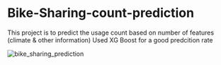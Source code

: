 # Bike-Sharing-count-prediction

This project is to predict the usage count based on number of features (climate & other information)
Used XG Boost for a good predcition rate


![bike_sharing_prediction](https://user-images.githubusercontent.com/38960563/90438384-2532db80-e0d4-11ea-8ace-d3b69451b065.gif)

